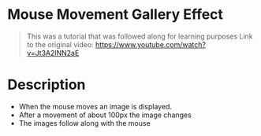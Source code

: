 # Mouse Movement Gallery Effect

> This was a tutorial that was followed along for learning purposes
> Link to the original video: https://www.youtube.com/watch?v=Jt3A2lNN2aE

# Description

- When the mouse moves an image is displayed.
- After a movement of about 100px the image changes
- The images follow along with the mouse
